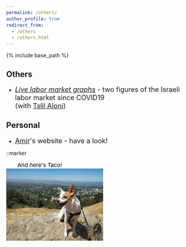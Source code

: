 ```yaml
---
permalink: /others/
author_profile: true
redirect_from:
  - /others
  - /others.html
---
```

<style>
figure {
  margin-left: 30px;
    }
figcaption {
  font-size: 15px;
  color: black;
  text-align: left;
  height: auto;
  margin-left: 30px;
  word-wrap: break-word;
  font-family: -apple-system,".SFNSText-Regular","San Francisco","Roboto","Segoe UI","Helvetica Neue","Lucida Grande",Arial,sans-serif;
}
</style>

{% include base_path %}
## Others
- <span style="font-size:1.3em"> [*Live labor market graphs*](https://sites.google.com/view/tslil-aloni/labormarketcovid19?authuser=0)  - two figures of the Israeli labor market since COVID19  
(with [Tslil Aloni](https://sites.google.com/view/tslil-aloni/home?authuser=0)) </span>
 
## Personal
- <span style="font-size:1.3em">  [Amir](https://www.amirbar.net)'s website - have a look! </span>

::marker <figcaption>And here's Taco!</figcaption>
<img src="/images/Taco_berkeley.jpeg" alt="Taco!" width="260" align="left"/>

